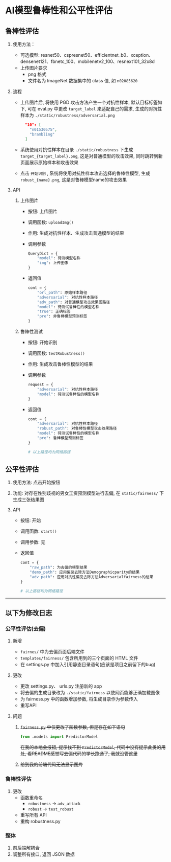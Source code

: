 # AI模型鲁棒性和公平性评估

## 鲁棒性评估

1. 使用方法：

    - 可选模型: resnet50、cspresnet50、efficientnet_b0、xception、densenet121、fbnetc_100、mobilenetv2_100、resnext101_32x8d
    - 上传图片要求
        - png 格式
        - 文件名为 ImageNet 数据集中的 class 值, 如 `n02085620`

2. 流程

    - 上传图片后, 将使用 PGD 攻击方法产生一个对抗性样本, 默认目标标签如下, 可在 eval.py 中更改 `target_label` 来适配自己的需求, 生成的对抗性样本为 `./static/robustness/adversarial.png`

        ~~~json
          "10": [
            "n01530575",
            "brambling"
          ]
        ~~~

    - 系统使用对抗性样本在目录 `./static/robustness` 下生成 `target_{target_label}.png`, 这是对普通模型的攻击效果, 同时跳转到新页面展示原始样本和攻击效果

    - 点击 `开始识别` , 系统将使用对抗性样本攻击选择的鲁棒性模型, 生成 `robust_{name}.png`, 这是对鲁棒模型name的攻击效果

3. API

    1. 上传图片

        - 按钮: 上传图片

        - 调用函数: `uploadImg()`

        - 作用: 生成对抗性样本、生成攻击普通模型的结果

        - 调用参数

            ~~~python
            QueryDict = {
                "model": 待测模型名称
                "img": 上传图像
            }
            ~~~
    
        - 返回值

            ~~~python
            cont = {
                "orl_path": 原始样本路径
                "adversarial": 对抗性样本路径
                "adv_path": 对普通模型攻击效果图路径
                "model": 待测试鲁棒性的模型名称
                "true": 正确标签
                "pre": 非鲁棒模型预测标签
            }
            ~~~
    
    2. 鲁棒性测试
    
        - 按钮: 开始识别
    
        - 调用函数: `testRobustness()`
    
        - 作用: 生成攻击鲁棒性模型的结果
    
        - 调用参数
    
            ~~~python
            request = {
                "adversarial": 对抗性样本路径
                "model": 待测试鲁棒性的模型名称
            }
            ~~~
        
        - 返回值
        
            ~~~python
            cont = {
                "adversarial": 对抗性样本路径
                "robust_path": 对鲁棒性模型攻击效果路径
                "model": 待测试鲁棒性的模型名称
                "pre": 鲁棒模型预测标签
            }
            
            # 以上路径均为网络路径
            ~~~
            
        



## 公平性评估

1. 使用方法: 点击开始按钮

2. 功能: 对存在性别歧视的男女工资预测模型进行去偏, 在 `static/fairness/` 下生成三张结果图

3. API

    - 按钮: 开始

    - 调用函数: `start()`

    - 调用参数: 无

    - 返回值
    
        ~~~python
        cont = {
            "raw_path": 为去偏的模型结果
            "demo_path": 应用偏见去除方法Demographicparity的结果
            "adv_path": 应用对抗性偏见去除方法Adversarialfairness的结果
        }
        
        # 以上路径均为网络路径
        ~~~

        
    
    



------



## 以下为修改日志

### 公平性评估(去偏)

1. 新增

    - `fairnes/` 中为去偏页面后端文件
    - `templates/fairness/` 包含所用到的三个页面的 HTML 文件
    - 在 settings.py 中加入引用静态目录语句(应该是项目之前留下的bug)

2. 更改

    - 更改 settings.py、 urls.py 注册新的 app
    - 将去偏的生成目录改为 `./static/fairness` 以使网页能够正确加载图像
    - 为 fairness.py 中的函数增加参数, 将生成目录作为参数传入
    - 重写API

3. 问题

    1. ~~`fairness.py` 中仅更改了函数参数, 但是存在如下语句~~

        ~~~python
        from .models import PredictorModel
        ~~~

        ~~在我的本地会报错, 提示找不到 `PredictorModel`, 代码中没有提示此类的用处, 看README感觉写去偏代码的学长跑通了, 我就没管这里~~
    
    2. ~~给到我的前端代码无法显示图片~~



### 鲁棒性评估

1. 更改
    - 函数重命名
        - `robustness` &rightarrow; `adv_attack`
        - `robust` &rightarrow; `test_robust`
    - 重写所有 API
    - 重构 robustness.py



### 整体

1. 前后端解耦合
2. 调整所有接口, 返回 JSON 数据
